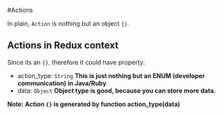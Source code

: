 #Actions

In plain, `Action` is nothing but an object `{}`.


## Actions in Redux context

Since its an `{}`, therefore it could have property:

- action_type: `String` **This is just nothing but an ENUM (developer communication) in Java/Ruby**
- data: `Object` **Object type is good, because you can store more data.**


**Note: Action `{}` is generated by function action_type(data)**
